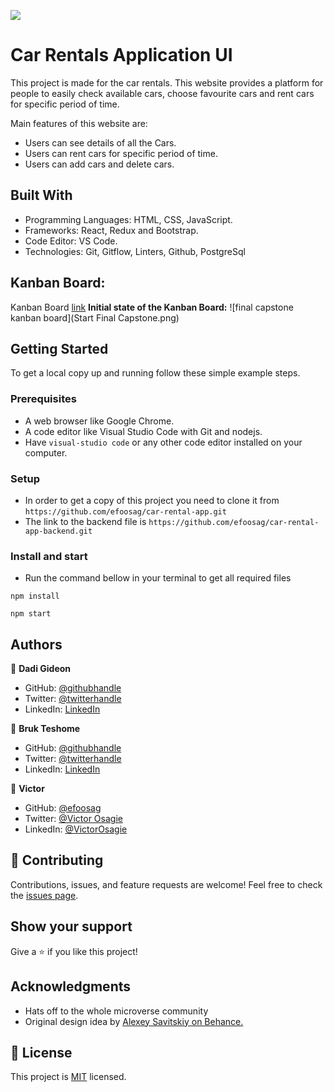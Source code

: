 ![](https://img.shields.io/badge/Microverse-blueviolet)

# Car Rentals Application UI

This project is made for the car rentals. This website provides a platform for people to easily check available cars, choose favourite cars and rent cars for specific period of time.

Main features of this website are:

- Users can see details of all the Cars.
- Users can rent cars for specific period of time.
- Users can add cars and delete cars.

## Built With

- Programming Languages: HTML, CSS, JavaScript.
- Frameworks: React, Redux and Bootstrap.
- Code Editor: VS Code.
- Technologies: Git, Gitflow, Linters, Github, PostgreSql

## Kanban Board:
Kanban Board [link](https://github.com/users/efoosag/projects/10)
**Initial state of the Kanban Board:**
![final capstone kanban board](Start Final Capstone.png)


## Getting Started

To get a local copy up and running follow these simple example steps.

### Prerequisites

- A web browser like Google Chrome.
- A code editor like Visual Studio Code with Git and nodejs.
- Have `visual-studio code` or any other code editor installed on your computer.

### Setup

- In order to get a copy of this project you need to clone it from `https://github.com/efoosag/car-rental-app.git`
- The link to the backend file is  `https://github.com/efoosag/car-rental-app-backend.git`


### Install and start

- Run the command bellow in your terminal to get all required files

```
npm install
```

```
npm start
```

## Authors

👤 **Dadi Gideon**

- GitHub: [@githubhandle](https://github.com/gids-dadi)
- Twitter: [@twitterhandle](https://twitter.com/Dadi_AG)
- LinkedIn: [LinkedIn](https://www.linkedin.com/in/gideon-dadi-1b5548146/)

👤 **Bruk Teshome**

- GitHub: [@githubhandle](https://github.com/bruk19)
- Twitter: [@twitterhandle](https://twitter.com/Bruktesh)
- LinkedIn: [LinkedIn](https://linkedin.com/in/bruk-teshome-ab4325226)

👤 **Victor**

- GitHub: [@efoosag](https://github.com/efoosag)
- Twitter: [@Victor Osagie](https://www.twitter.com/Victorosagie08)
- LinkedIn: [@VictorOsagie](https://www.linkedin.com/in/victor-osagie-a713ba22b/)

## 🤝 Contributing

Contributions, issues, and feature requests are welcome!
Feel free to check the [issues page](../../issues/).

## Show your support

Give a ⭐️ if you like this project!

## Acknowledgments

- Hats off to the whole microverse community
- Original design idea by [Alexey Savitskiy on Behance.](https://www.behance.net/alexey)

## 📝 License

This project is [MIT](https://github.com/efoosag/car-rental-app/blob/Dev/LICENCE) licensed.
